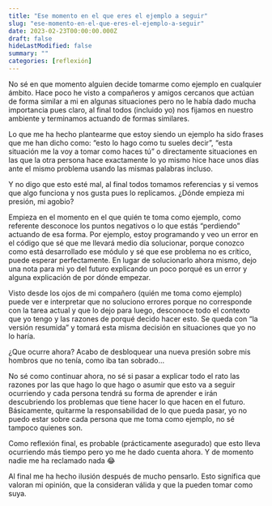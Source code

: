 ```yaml
---
title: "Ese momento en el que eres el ejemplo a seguir"
slug: "ese-momento-en-el-que-eres-el-ejemplo-a-seguir"
date: 2023-02-23T00:00:00.000Z
draft: false
hideLastModified: false
summary: ""
categories: [reflexión]
---
```


No sé en que momento alguien decide tomarme como ejemplo en cualquier ámbito. Hace poco he visto a compañeros y amigos cercanos que actúan de forma similar a mi en algunas situaciones pero no le había dado mucha importancia pues claro, al final todos (incluido yo) nos fijamos en nuestro ambiente y terminamos actuando de formas similares.

Lo que me ha hecho plantearme que estoy siendo un ejemplo ha sido frases que me han dicho como: “esto lo hago como tu sueles decir”, “esta situación me la voy a tomar como haces tú” o directamente situaciones en las que la otra persona hace exactamente lo yo mismo hice hace unos días ante el mismo problema usando las mismas palabras incluso.

Y no digo que esto esté mal, al final todos tomamos referencias y si vemos que algo funciona y nos gusta pues lo replicamos. ¿Dónde empieza mi presión, mi agobio?

Empieza en el momento en el que quién te toma como ejemplo, como referente desconoce los puntos negativos o lo que estás “perdiendo” actuando de esa forma. Por ejemplo, estoy programando y veo un error en el código que sé que me llevará medio día solucionar, porque conozco como está desarrollado ese módulo y sé que ese problema no es crítico, puede esperar perfectamente. En lugar de solucionarlo ahora mismo, dejo una nota para mi yo del futuro explicando un poco porqué es un error y alguna explicación de por dónde empezar.

Visto desde los ojos de mi compañero (quién me toma como ejemplo) puede ver e interpretar que no soluciono errores porque no corresponde con la tarea actual y que lo dejo para luego, desconoce todo el contexto que yo tengo y las razones de porqué decido hacer esto. Se queda con “la versión resumida” y tomará esta misma decisión en situaciones que yo no lo haría.

¿Que ocurre ahora? Acabo de desbloquear una nueva presión sobre mis hombros que no tenía, como iba tan sobrado… 

No sé como continuar ahora, no sé si pasar a explicar todo el rato las razones por las que hago lo que hago o asumir que esto va a seguir ocurriendo y cada persona tendrá su forma de aprender e irán descubriendo los problemas que tiene hacer lo que hacen en el futuro. Básicamente, quitarme la responsabilidad de lo que pueda pasar, yo no puedo estar sobre cada persona que me toma como ejemplo, no sé tampoco quienes son.

Como reflexión final, es probable (prácticamente asegurado) que esto lleva ocurriendo más tiempo pero yo me he dado cuenta ahora. Y de momento nadie me ha reclamado nada 😂 

Al final me ha hecho ilusión después de mucho pensarlo. Esto significa que valoran mi opinión, que la consideran válida y que la pueden tomar como suya.
